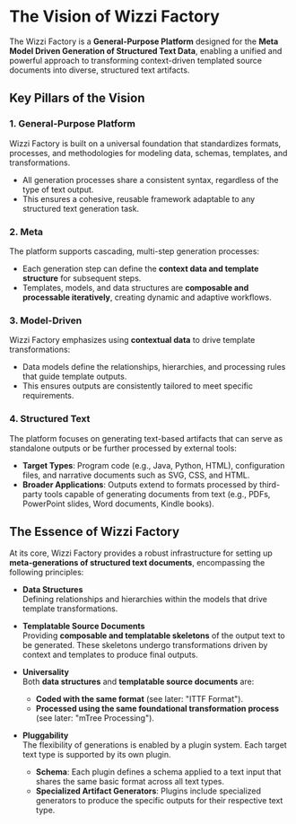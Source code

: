 # The Vision of Wizzi Factory

The Wizzi Factory is a **General-Purpose Platform** designed for the **Meta Model Driven Generation of Structured Text Data**, enabling a unified and powerful approach to transforming context-driven templated source documents into diverse, structured text artifacts.

## Key Pillars of the Vision

### 1. General-Purpose Platform  
Wizzi Factory is built on a universal foundation that standardizes formats, processes, and methodologies for modeling data, schemas, templates, and transformations.  
- All generation processes share a consistent syntax, regardless of the type of text output.  
- This ensures a cohesive, reusable framework adaptable to any structured text generation task.

### 2. Meta  
The platform supports cascading, multi-step generation processes:  
- Each generation step can define the **context data and template structure** for subsequent steps.  
- Templates, models, and data structures are **composable and processable iteratively**, creating dynamic and adaptive workflows.

### 3. Model-Driven  
Wizzi Factory emphasizes using **contextual data** to drive template transformations:  
- Data models define the relationships, hierarchies, and processing rules that guide template outputs.  
- This ensures outputs are consistently tailored to meet specific requirements.

### 4. Structured Text  
The platform focuses on generating text-based artifacts that can serve as standalone outputs or be further processed by external tools:  
- **Target Types**: Program code (e.g., Java, Python, HTML), configuration files, and narrative documents such as SVG, CSS, and HTML.  
- **Broader Applications**: Outputs extend to formats processed by third-party tools capable of generating documents from text (e.g., PDFs, PowerPoint slides, Word documents, Kindle books).

## The Essence of Wizzi Factory

At its core, Wizzi Factory provides a robust infrastructure for setting up **meta-generations of structured text documents**, encompassing the following principles:

- **Data Structures**  
  Defining relationships and hierarchies within the models that drive template transformations.

- **Templatable Source Documents**  
  Providing **composable and templatable skeletons** of the output text to be generated. These skeletons undergo transformations driven by context and templates to produce final outputs.

- **Universality**  
  Both **data structures** and **templatable source documents** are:  
  - **Coded with the same format** (see later: "ITTF Format").  
  - **Processed using the same foundational transformation process** (see later: "mTree Processing").

- **Pluggability**  
  The flexibility of generations is enabled by a plugin system. Each target text type is supported by its own plugin.  
  - **Schema**: Each plugin defines a schema applied to a text input that shares the same basic format across all text types.  
  - **Specialized Artifact Generators**: Plugins include specialized generators to produce the specific outputs for their respective text type.

